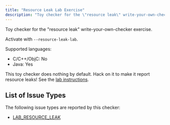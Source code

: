 ```yaml
---
title: "Resource Leak Lab Exercise"
description: "Toy checker for the \"resource leak\" write-your-own-checker exercise."
---
```


Toy checker for the "resource leak" write-your-own-checker exercise.

Activate with `--resource-leak-lab`.

Supported languages:
- C/C++/ObjC: No
- Java: Yes

This toy checker does nothing by default. Hack on it to make it report resource leaks! See the [lab instructions](https://github.com/facebook/infer/blob/master/infer/src/labs/README.md).

## List of Issue Types

The following issue types are reported by this checker:
- [LAB_RESOURCE_LEAK](/docs/next/all-issue-types#lab_resource_leak)
